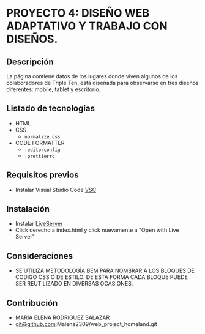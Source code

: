 # PROYECTO 4: DISEÑO WEB ADAPTATIVO Y TRABAJO CON DISEÑOS.

## Descripción

La página contiene datos de los lugares donde viven algunos de los colaboradores de Triple Ten, está diseñada para observarse en tres diseños diferentes: mobile, tablet y escritorio.

## Listado de tecnologías

- HTML
- CSS
  - `normalize.css`
- CODE FORMATTER
  - `.editorconfig`
  - `.prettierrc`

## Requisitos previos
- Instalar Visual Studio Code [VSC](https://code.visualstudio.com/)

## Instalación

- Instalar [LiveServer](https://marketplace.visualstudio.com/items?itemName=ritwickdey.LiveServer)
- Click derecho a index.html y click nuevamente a "Open with Live Server"

## Consideraciones

- SE UTILIZA METODOLOGÍA BEM PARA NOMBRAR A LOS BLOQUES DE CODIGO CSS O DE ESTILO. DE ESTA FORMA CADA BLOQUE PUEDE SER REUTILIZADO EN DIVERSAS OCASIONES.

## Contribución
- MARIA ELENA RODRIGUEZ SALAZAR
- git@github.com:Malena2309/web_project_homeland.git